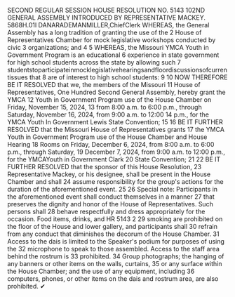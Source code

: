 SECOND REGULAR SESSION
HOUSE RESOLUTION NO. 5143
102ND GENERAL ASSEMBLY
INTRODUCED BY REPRESENTATIVE MACKEY.
5868H.01I DANARADEMANMILLER,ChiefClerk
WHEREAS, the General Assembly has a long tradition of granting the use of the
2 House of Representatives Chamber for mock legislative workshops conducted by civic
3 organizations; and
4
5 WHEREAS, the Missouri YMCA Youth in Government Program is an educational
6 experience in state government for high school students across the state by allowing such
7 studentstoparticipateinmocklegislativehearingsandfloordiscussionsofcurrentissues that
8 are of interest to high school students:
9
10 NOW THEREFORE BE IT RESOLVED that we, the members of the Missouri
11 House of Representatives, One Hundred Second General Assembly, hereby grant the YMCA
12 Youth in Government Program use of the House Chamber on Friday, November 15, 2024,
13 from 8:00 a.m. to 6:00 p.m., through Saturday, November 16, 2024, from 9:00 a.m. to 12:00
14 p.m., for the YMCA Youth In Government Lewis State Convention;
15
16 BE IT FURTHER RESOLVED that the Missouri House of Representatives grants
17 the YMCA Youth in Government Program use of the House Chamber and House Hearing
18 Rooms on Friday, December 6, 2024, from 8:00 a.m. to 6:00 p.m., through Saturday,
19 December 7, 2024, from 9:00 a.m. to 12:00 p.m., for the YMCAYouth in Government Clark
20 State Convention;
21
22 BE IT FURTHER RESOLVED that the sponsor of this House Resolution,
23 Representative Mackey, or his designee, shall be present in the House Chamber and shall
24 assume responsibility for the group's actions for the duration of the aforementioned event.
25
26 Special note: Participants in the aforementioned event shall conduct themselves in a manner
27 that preserves the dignity and honor of the House of Representatives. Such persons shall
28 behave respectfully and dress appropriately for the occasion. Food items, drinks, and
HR 5143 2
29 smoking are prohibited on the floor of the House and lower gallery, and participants shall
30 refrain from any conduct that diminishes the decorum of the House Chamber.
31 Access to the dais is limited to the Speaker's podium for purposes of using the
32 microphone to speak to those assembled. Access to the staff area behind the rostrum is
33 prohibited.
34 Group photographs; the hanging of any banners or other items on the walls, curtains,
35 or any surface within the House Chamber; and the use of any equipment, including
36 computers, phones, or other items on the dais and rostrum area, are also prohibited.
✔